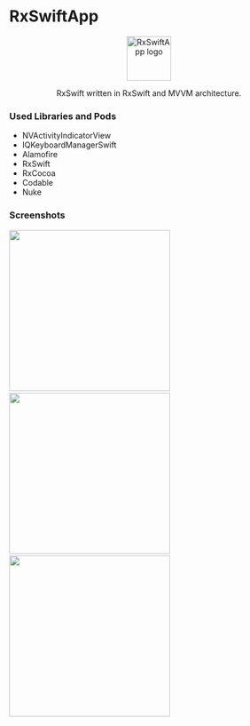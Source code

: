 # RxSwiftApp

<p align="center">
<img src="https://github.com/gkhnaydn/RxSwiftApp/blob/master/READMEIMAGES/appIcon.png" alt="RxSwiftApp logo" height="80" >
</p>

<p align="center">
RxSwift written in RxSwift and MVVM architecture.
</p>


### Used Libraries and Pods

- NVActivityIndicatorView
- IQKeyboardManagerSwift
- Alamofire
- RxSwift
- RxCocoa
- Codable
- Nuke

### Screenshots

<img src="https://github.com/gkhnaydn/RxSwiftApp/blob/master/READMEIMAGES/image1.png?raw=true" width="290">&nbsp;
<img src="https://github.com/gkhnaydn/RxSwiftApp/blob/master/READMEIMAGES/image2.png?raw=true" width="290">&nbsp;
<img src="https://github.com/gkhnaydn/RxSwiftApp/blob/master/READMEIMAGES/image3.png?raw=true" width="290">&nbsp;
